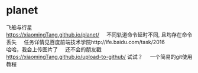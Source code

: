 # planet
飞船与行星    
https://xiaomingTang.github.io/planet/    
不同轨道命令延时不同, 且均存在命令丢失    
任务详情见百度前端技术学院http://ife.baidu.com/task/2016    
哈哈，我会上传图片了    
还不会的朋友戳 https://xiaomingTang.github.io/upload-to-github/ 试试？    
一个简易的git使用教程
